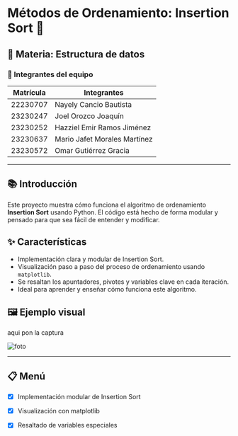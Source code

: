 # Métodos de Ordenamiento: Insertion Sort 🧩

## 📖 Materia: Estructura de datos

### 👥 Integrantes del equipo

| Matrícula   | Integrantes                            |
|-------------|----------------------------------------|
| 22230707    | Nayely Cancio Bautista                 |
| 23230247    | Joel Orozco Joaquín                    |
| 23230252    | Hazziel Emir Ramos Jiménez             |
| 23230637    | Mario Jafet Morales Martínez           |
| 23230572    | Omar Gutiérrez Gracia                  |

---

## 📚 Introducción

Este proyecto muestra cómo funciona el algoritmo de ordenamiento **Insertion Sort** usando Python. El código está hecho de forma modular y pensado para que sea fácil de entender y modificar.

## ✨ Características

- Implementación clara y modular de Insertion Sort.
- Visualización paso a paso del proceso de ordenamiento usando `matplotlib`.
- Se resaltan los apuntadores, pivotes y variables clave en cada iteración.
- Ideal para aprender y enseñar cómo funciona este algoritmo.


## 🖼️ Ejemplo visual

aqui pon la captura

![foto](.png)

---

## 📋 Menú

- [x] Implementación modular de Insertion Sort
- [x] Visualización con matplotlib
- [x] Resaltado de variables especiales

